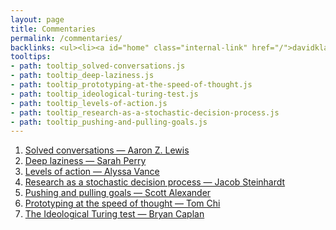 ```yaml
---
layout: page
title: Commentaries
permalink: /commentaries/
backlinks: <ul><li><a id="home" class="internal-link" href="/">davidklaing.com</a></li></ul>
tooltips: 
- path: tooltip_solved-conversations.js
- path: tooltip_deep-laziness.js
- path: tooltip_prototyping-at-the-speed-of-thought.js
- path: tooltip_ideological-turing-test.js
- path: tooltip_levels-of-action.js
- path: tooltip_research-as-a-stochastic-decision-process.js
- path: tooltip_pushing-and-pulling-goals.js
---
```


1. <a id="solved-conversations" class="internal-link" href="/solved-conversations/">Solved conversations — Aaron Z. Lewis</a>
2. <a id="deep-laziness" class="internal-link" href="/deep-laziness/">Deep laziness — Sarah Perry</a>
3. <a id="levels-of-action" class="internal-link" href="/levels-of-action/">Levels of action — Alyssa Vance</a>
4. <a id="research-as-a-stochastic-decision-process" class="internal-link" href="/research-as-a-stochastic-decision-process/">Research as a stochastic decision process — Jacob Steinhardt</a>
5. <a id="pushing-and-pulling-goals" class="internal-link" href="/pushing-and-pulling-goals/">Pushing and pulling goals — Scott Alexander</a>
6. <a id="prototyping-at-the-speed-of-thought" class="internal-link" href="/prototyping-at-the-speed-of-thought/">Prototyping at the speed of thought — Tom Chi</a>
7. <a id="ideological-turing-test" class="internal-link" href="/ideological-turing-test/">The Ideological Turing test — Bryan Caplan</a>
